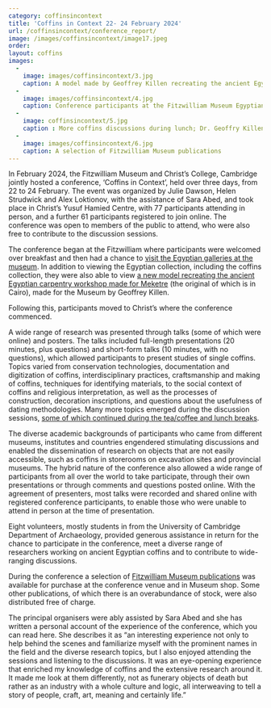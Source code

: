 ```yaml
---
category: coffinsincontext
title: 'Coffins in Context 22- 24 February 2024'
url: /coffinsincontext/conference_report/
image: /images/coffinsincontext/image17.jpeg
order: 
layout: coffins
images:
  -
    image: images/coffinsincontext/3.jpg 
    caption: A model made by Geoffrey Killen recreating the ancient Egyptian carpentry workshop made for Meketre
  -
    image: images/coffinsincontext/4.jpg 
    caption: Conference participants at the Fitzwilliam Museum Egyptian galleries
  -
    image: coffinsincontext/5.jpg
    caption : More coffins discussions during lunch; Dr. Geoffry Killen with conservators Mohamed Ragab and Ahmed Tarek from the Grand Egyptian Museum in Cairo
  -
    image: images/coffinsincontext/6.jpg 
    caption: A selection of Fitzwilliam Museum publications 
---
```


In February 2024, the Fitzwilliam Museum and Christ’s College, Cambridge jointly hosted a 
conference, ‘Coffins in Context’, held over three days, from 22 to 24 February. The event 
was organized by Julie Dawson, Helen Strudwick and Alex Loktionov, with the assistance of 
Sara Abed, and took place in Christ’s Yusuf Hamied Centre, with 77 participants attending 
in person, and a further 61 participants registered to join online. The conference was open
to members of the public to attend, who were also free to contribute to the discussion sessions.


The conference began at the Fitzwilliam where participants were welcomed over breakfast and
then had a chance to [visit the Egyptian galleries at the museum](/image/coffinsincontext/4.jpg).
In addition to viewing the Egyptian collection, including the coffins collection, they were also able to view [a new 
model recreating the ancient Egyptian carpentry workshop made for Meketre](/image/coffinsincontext/3.jpg)
(the original of which is in Cairo), made for the Museum by Geoffrey Killen.


Following this, participants moved to Christ’s where the conference commenced. 


A wide range of research was presented through talks (some of which were online) and posters. 
The talks included full-length presentations (20 minutes, plus questions) and short-form talks 
(10 minutes, with no questions), which allowed participants to present studies of single coffins. 
Topics varied from conservation technologies, documentation and digitization of coffins, 
interdisciplinary practices, craftsmanship and making of coffins, techniques for identifying 
materials, to the social context of coffins and religious interpretation, as well as the 
processes of construction, decoration inscriptions, and questions about the usefulness of 
dating methodologies. Many more topics emerged during the discussion sessions, [some of which 
continued during the tea/coffee and lunch breaks]((/image/coffinsincontext/5.jpg)). 


The diverse academic backgrounds of participants who came from different museums, institutes 
and countries engendered stimulating discussions and enabled the dissemination of research 
on objects that are not easily accessible, such as coffins in storerooms on excavation sites 
and provincial museums. The hybrid nature of the conference also allowed a wide range of 
participants from all over the world to take participate, through their own presentations 
or through comments and questions posted online. With the agreement of presenters, most talks 
were recorded and shared online with registered conference participants, to enable those who 
were unable to attend in person at the time of presentation.


Eight volunteers, mostly students in from the University of Cambridge Department of Archaeology, 
provided generous assistance in return for the chance to participate in the conference, meet 
a diverse range of researchers working on ancient Egyptian coffins and to contribute to 
wide-ranging discussions.


During the conference a selection of [Fitzwilliam Museum publications](/image/coffinsincontext/6.jpg)
was available for purchase at the conference venue and in Museum shop. Some other publications,
of which there is an overabundance of stock, were also distributed free of charge.


The principal organisers were ably assisted by Sara Abed and she has written a personal 
account of the experience of the conference, which you can read here. She describes it as
“an interesting experience not only to help behind the scenes and familiarize myself with 
the prominent names in the field and the diverse research topics, but I also enjoyed attending 
the sessions and listening to the discussions. It was an eye-opening experience that enriched 
my knowledge of coffins and the extensive research around it. It made me look at them differently, 
not as funerary objects of death but rather as an industry with a whole culture and logic, 
all interweaving to tell a story of people, craft, art, meaning and certainly life.” 

  
 

